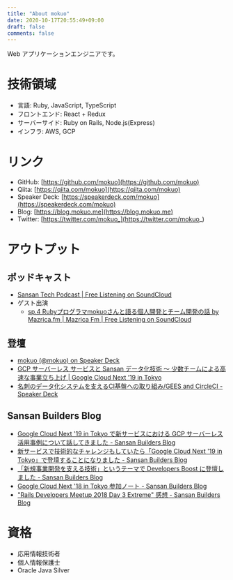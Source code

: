 ```yaml
---
title: "About mokuo"
date: 2020-10-17T20:55:49+09:00
draft: false
comments: false
---
```


Web アプリケーションエンジニアです。

# 技術領域

- 言語: Ruby, JavaScript, TypeScript
- フロントエンド: React + Redux
- サーバーサイド: Ruby on Rails, Node.js(Express)
- インフラ: AWS, GCP

# リンク

- GitHub: [https://github.com/mokuo](https://github.com/mokuo)
- Qiita: [https://qiita.com/mokuo](https://qiita.com/mokuo)
- Speaker Deck: [https://speakerdeck.com/mokuo](https://speakerdeck.com/mokuo)
- Blog: [https://blog.mokuo.me](https://blog.mokuo.me)
- Twitter: [https://twitter.com/mokuo_](https://twitter.com/mokuo_)

# アウトプット

## ポッドキャスト

- [Sansan Tech Podcast \| Free Listening on SoundCloud](https://soundcloud.com/sansan-tech-podcast)
- ゲスト出演
  - [sp\.4 Rubyプログラマmokuoさんと語る個人開発とチーム開発の話 by Mazrica\.fm \| Mazrica Fm \| Free Listening on SoundCloud](https://soundcloud.com/user-549591188/sp4-fm)

## 登壇

- [mokuo \(@mokuo\) on Speaker Deck](https://speakerdeck.com/mokuo)
- [GCP サーバーレス サービスと Sansan データ化技術 〜 少数チームによる高速な事業立ち上げ \| Google Cloud Next ’19 in Tokyo](https://cloud.withgoogle.com/next/19/tokyo/sessions?session=D2-3-S03)
- [名刺のデータ化システムを支えるCI基盤への取り組み/GEES and CircleCI \- Speaker Deck](https://speakerdeck.com/sansanbuildersbox/gees-and-circleci)

## Sansan Builders Blog

- [Google Cloud Next '19 in Tokyo で新サービスにおける GCP サーバーレス活用事例について話してきました \- Sansan Builders Blog](https://buildersbox.corp-sansan.com/entry/2019/08/15/110000)
- [新サービスで技術的なチャレンジもしていたら「Google Cloud Next '19 in Tokyo」で登壇することになりました \- Sansan Builders Blog](https://buildersbox.corp-sansan.com/entry/2019/07/16/113500)
- [「新規事業開発を支える技術」というテーマで Developers Boost に登壇しました \- Sansan Builders Blog](https://buildersbox.corp-sansan.com/entry/2018/12/24/113000)
- [Google Cloud Next '18 in Tokyo 参加ノート \- Sansan Builders Blog](https://buildersbox.corp-sansan.com/entry/2018/10/01/113000)
- ["Rails Developers Meetup 2018 Day 3 Extreme" 感想 \- Sansan Builders Blog](https://buildersbox.corp-sansan.com/entry/railsdevelopersmeetup2018)

# 資格

- 応用情報技術者
- 個人情報保護士
- Oracle Java Silver
